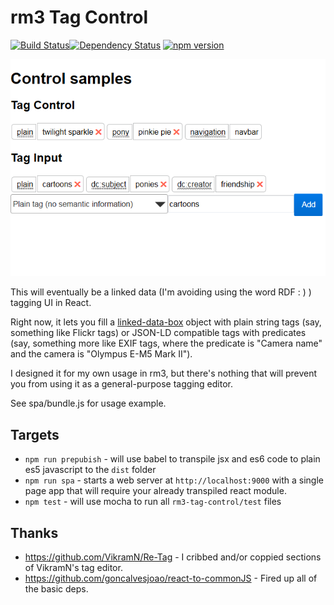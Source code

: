 # rm3 Tag Control

[![Build Status](https://travis-ci.org/rm3web/rm3-tag-control.svg?branch=master)](https://travis-ci.org/rm3web/rm3-tag-control)[![Dependency Status](https://david-dm.org/rm3web/rm3-tag-control.svg)](https://david-dm.org/rm3web/rm3-tag-control) [![npm version](https://badge.fury.io/js/rm3-tag-control.svg)](https://badge.fury.io/js/rm3-tag-control)

![Screenshot of controls](controls.png)

This will eventually be a linked data (I'm avoiding using the word RDF : ) ) tagging UI in React.

Right now, it lets you fill a [linked-data-box](https://github.com/rm3web/linked-data-box) object with plain string tags (say, something like Flickr tags) or JSON-LD compatible tags with predicates (say, something more like EXIF tags, where the predicate is "Camera name" and the camera is "Olympus E-M5 Mark II").

I designed it for my own usage in rm3, but there's nothing that will prevent you from using it as a general-purpose tagging editor.

See spa/bundle.js for usage example.

## Targets

* `npm run prepubish` - will use babel to transpile jsx and es6 code to plain es5 javascript to the `dist` folder
* `npm run spa` - starts a web server at `http://localhost:9000` with a single page app that will require your already transpiled react module.
* `npm test`  - will use mocha to run all `rm3-tag-control/test` files

## Thanks

 * https://github.com/VikramN/Re-Tag - I cribbed and/or coppied sections of VikramN's tag editor.
 * https://github.com/goncalvesjoao/react-to-commonJS - Fired up all of the basic deps.